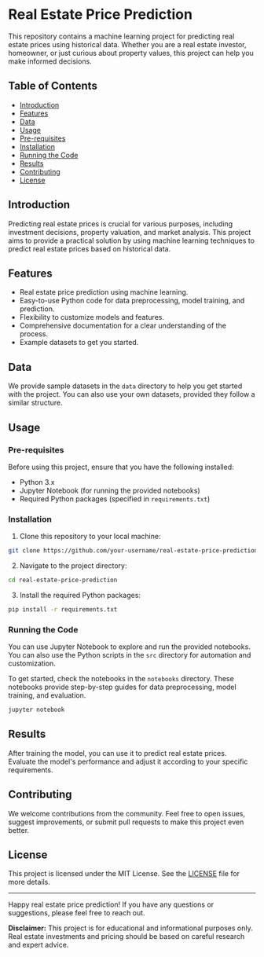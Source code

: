 # Real Estate Price Prediction

This repository contains a machine learning project for predicting real estate prices using historical data. Whether you are a real estate investor, homeowner, or just curious about property values, this project can help you make informed decisions.

## Table of Contents

- [Introduction](#introduction)
- [Features](#features)
- [Data](#data)
- [Usage](#usage)
- [Pre-requisites](#pre-requisites)
- [Installation](#installation)
- [Running the Code](#running-the-code)
- [Results](#results)
- [Contributing](#contributing)
- [License](#license)

## Introduction

Predicting real estate prices is crucial for various purposes, including investment decisions, property valuation, and market analysis. This project aims to provide a practical solution by using machine learning techniques to predict real estate prices based on historical data.

## Features

- Real estate price prediction using machine learning.
- Easy-to-use Python code for data preprocessing, model training, and prediction.
- Flexibility to customize models and features.
- Comprehensive documentation for a clear understanding of the process.
- Example datasets to get you started.

## Data

We provide sample datasets in the `data` directory to help you get started with the project. You can also use your own datasets, provided they follow a similar structure.

## Usage

### Pre-requisites

Before using this project, ensure that you have the following installed:

- Python 3.x
- Jupyter Notebook (for running the provided notebooks)
- Required Python packages (specified in `requirements.txt`)

### Installation

1. Clone this repository to your local machine:

```bash
git clone https://github.com/your-username/real-estate-price-prediction.git
```

2. Navigate to the project directory:

```bash
cd real-estate-price-prediction
```

3. Install the required Python packages:

```bash
pip install -r requirements.txt
```

### Running the Code

You can use Jupyter Notebook to explore and run the provided notebooks. You can also use the Python scripts in the `src` directory for automation and customization.

To get started, check the notebooks in the `notebooks` directory. These notebooks provide step-by-step guides for data preprocessing, model training, and evaluation.

```bash
jupyter notebook
```

## Results

After training the model, you can use it to predict real estate prices. Evaluate the model's performance and adjust it according to your specific requirements.

## Contributing

We welcome contributions from the community. Feel free to open issues, suggest improvements, or submit pull requests to make this project even better.

## License

This project is licensed under the MIT License. See the [LICENSE](LICENSE) file for more details.

---

Happy real estate price prediction! If you have any questions or suggestions, please feel free to reach out.

**Disclaimer:** This project is for educational and informational purposes only. Real estate investments and pricing should be based on careful research and expert advice.
